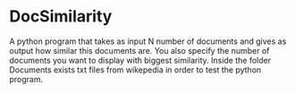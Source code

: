 # DocSimilarity
A python program that takes as input N number of documents and gives as output how similar this documents are. You also specify the number of documents you want to display with biggest similarity.
Inside the folder Documents exists txt files from wikepedia in order to test the python program.
